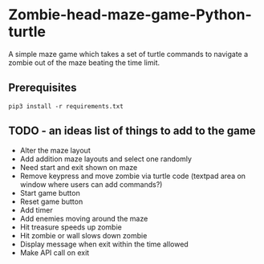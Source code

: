# Zombie-head-maze-game-Python-turtle

A simple maze game which takes a set of turtle commands to navigate a zombie out of the maze beating the time limit.

## Prerequisites 

`pip3 install -r requirements.txt`

## TODO - an ideas list of things to add to the game

* Alter the maze layout
* Add addition maze layouts and select one randomly
* Need start and exit shown on maze
* Remove keypress and move zombie via turtle code (textpad area on window where users can add commands?)
* Start game button
* Reset game button
* Add timer
* Add enemies moving around the maze
* Hit treasure speeds up zombie
* Hit zombie or wall slows down zombie
* Display message when exit within the time allowed
* Make API call on exit
